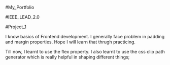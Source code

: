 #My_Portfolio

#IEEE_LEAD_2.0

#Project_1

I know basics of Frontend development. I generally face problem in padding and margin properties. Hope I will learn that thrugh practicing.

Till now, I learnt to use the flex property. I also learnt to use the css clip path generator which is really helpful in shaping different things;
